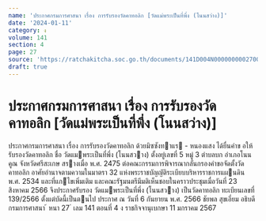 ```yaml
---
name: 'ประกาศกรมการศาสนา เรื่อง การรับรองวัดคาทอลิก [วัดแม่พระเป็นที่พึ่ง (โนนสว่าง)]'
date: '2024-01-11'
category: ง
volume: 141
section: 4
page: 27
source: 'https://ratchakitcha.soc.go.th/documents/141D004N0000000002700.pdf'
draft: true
---
```


# ประกาศกรมการศาสนา เรื่อง การรับรองวัดคาทอลิก [วัดแม่พระเป็นที่พึ่ง (โนนสว่าง)]

ประกาศกรมการศาสนา เรื่อง การรับรองวัดคาทอลิก ด้วยมิซซังทาแร - หนองแสง ได้ยื่นคําข อให้รับรองวัดคาทอลิก ชื่อ วัดแมพระเป็นที่พึ่ง (โนนสวาง) ตั้งอยู่เลขที่ 5 หมู่ 3 ตําบลบก อําเภอโนนคูณ จังหวัดศรีสะเกษ สรางเมื่อ พ.ศ. 2475 ต่อคณะกรรมการพิจารณากลั่นกรองคําขอจัดตั้งวัดคาทอลิก อาศัยอํานาจตามความในมาตรา 32 แห่งพระราชบัญญัติระเบียบบริหารราชการแผนดิน พ.ศ. 2534 และที่แกไขเพิ่มเติม และคณะรัฐมนตรีมีมติเห็นชอบในคราวประชุมเมื่อวันที่ 23 สิงหาคม 2566 จึงประกาศรับรอง วัดแมพระเป็นที่พึ่ง (โนนสวาง) เป็นวัดคาทอลิก ทะเบียนเลขที่ 139/2566 ตั้งแต่บัดนี้เป็นตนไป ประกาศ ณ วันที่ 6 กันยายน พ.ศ. 2566 ชัยพล สุขเอี่ยม อธิบดีกรมการศาสนา ้ หนา 27 ่ เลม 141 ตอนที่ 4 ง ราชกิจจานุเบกษา 11 มกราคม 2567
